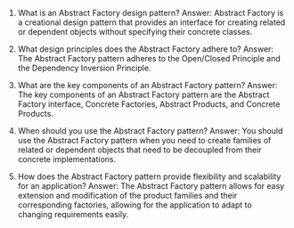 

1. What is an Abstract Factory design pattern?
Answer: Abstract Factory is a creational design pattern that provides an interface for creating related or dependent objects without specifying their concrete classes.

2. What design principles does the Abstract Factory adhere to?
Answer: The Abstract Factory pattern adheres to the Open/Closed Principle and the Dependency Inversion Principle.

3. What are the key components of an Abstract Factory pattern?
Answer: The key components of an Abstract Factory pattern are the Abstract Factory interface, Concrete Factories, Abstract Products, and Concrete Products.

4. When should you use the Abstract Factory pattern?
Answer: You should use the Abstract Factory pattern when you need to create families of related or dependent objects that need to be decoupled from their concrete implementations.

5. How does the Abstract Factory pattern provide flexibility and scalability for an application?
Answer: The Abstract Factory pattern allows for easy extension and modification of the product families and their corresponding factories, allowing for the application to adapt to changing requirements easily.